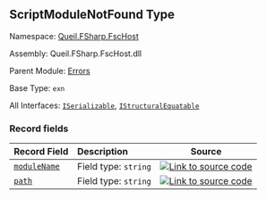 ## ScriptModuleNotFound Type

Namespace: [Queil.FSharp.FscHost](http://localhost:8089/fsc-host/reference/queil-fsharp-fschost)

Assembly: Queil.FSharp.FscHost.dll

Parent Module: [Errors](http://localhost:8089/fsc-host/reference/queil-fsharp-fschost-errors)

Base Type: <code>exn</code>

All Interfaces: <code><a href="https://docs.microsoft.com/dotnet/api/system.runtime.serialization.iserializable">ISerializable</a></code>, <code><a href="https://docs.microsoft.com/dotnet/api/system.collections.istructuralequatable">IStructuralEquatable</a></code>



### Record fields

Record Field | Description | Source
:--- | :--- | :---:
[<code>moduleName</code>](#moduleName) | Field type: <code>string</code><br /> | [![Link to source code](http://localhost:8089/fsc-host/content/img/github.png)](https://github.com/queil/fsc-host/tree/main/src/Queil.FSharp.FscHost/Errors.fs#L17-17)
[<code>path</code>](#path) | Field type: <code>string</code><br /> | [![Link to source code](http://localhost:8089/fsc-host/content/img/github.png)](https://github.com/queil/fsc-host/tree/main/src/Queil.FSharp.FscHost/Errors.fs#L17-17)



